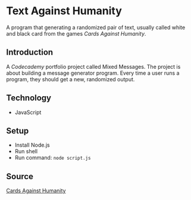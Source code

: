 # Text Against Humanity
A program that generating a randomized pair of text, usually called white and black card from the games *Cards Against Humanity*.

## Introduction
A *Codecademy* portfolio project called Mixed Messages. The project is about building a message generator program. Every time a user runs a program, they should get a new, randomized output.

## Technology
* JavaScript

## Setup
* Install Node.js
* Run shell
* Run command: `node script.js`

## Source
[Cards Against Humanity](https://cardsagainsthumanity.com/)